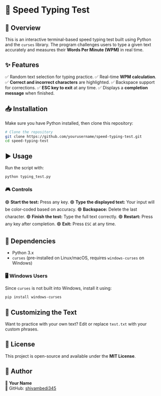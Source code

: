 # 🎯 Speed Typing Test

## 🚀 Overview
This is an interactive terminal-based speed typing test built using Python and the `curses` library. The program challenges users to type a given text accurately and measures their **Words Per Minute (WPM)** in real time.

## ✨ Features

✅ Random text selection for typing practice.
✅ Real-time **WPM calculation**.
✅ **Correct and incorrect characters** are highlighted.
✅ Backspace support for corrections.
✅ **ESC key to exit** at any time.
✅ Displays a **completion message** when finished.

## 📥 Installation

Make sure you have Python installed, then clone this repository:

```sh
# Clone the repository
git clone https://github.com/yourusername/speed-typing-test.git
cd speed-typing-test
```

## ▶️ Usage
Run the script with:

```sh
python typing_test.py
```

### 🎮 Controls

🟢 **Start the test:** Press any key.
🟢 **Type the displayed text:** Your input will be color-coded based on accuracy.
🟢 **Backspace:** Delete the last character.
🟢 **Finish the test:** Type the full text correctly.
🟢 **Restart:** Press any key after completion.
🟢 **Exit:** Press `ESC` at any time.

## 📌 Dependencies

- Python 3.x
- `curses` (pre-installed on Linux/macOS, requires `windows-curses` on Windows)

### 🖥️ Windows Users
Since `curses` is not built into Windows, install it using:

```sh
pip install windows-curses
```

## 📝 Customizing the Text
Want to practice with your own text? Edit or replace `test.txt` with your custom phrases.

## 📜 License
This project is open-source and available under the **MIT License**.

## 👤 Author
📌 **Your Name**  
🔗 GitHub: [shivambedi345](https://github.com/shivambedi345)

